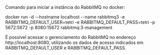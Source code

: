 Comando para iniciar a instância do RabbitMQ no docker:

docker run -d --hostname localhost --name rabbitmq3 -e RABBITMQ_DEFAULT_USER=tetri -e RABBITMQ_DEFAULT_PASS=tetri -p 5672:5672 -p 8080:15672 rabbitmq:3-management

É possível acessar o gerenciamento do RabbitMQ no endereço http://localhost:8080, utilizando os dados de acesso indicados em RABBITMQ_DEFAULT_USER e RABBITMQ_DEFAULT_PASS.
